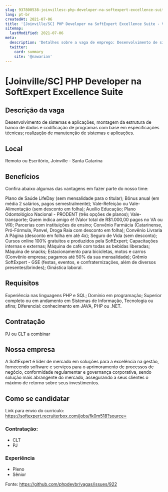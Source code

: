 ```yaml
---
slug: 937800538-joinvillesc-php-developer-na-softexpert-excellence-suite
lang: pt-br
createdAt: 2021-07-06
title: '[Joinville/SC] PHP Developer na SoftExpert Excellence Suite - Vaga de Emprego'
sitemap:
  lastModified: 2021-07-06
meta:
  description: 'Detalhes sobre a vaga de emprego: Desenvolvimento de sistemas e aplicações, montagem da estrutura de banco de dados e codificação de programas com base em especificações técnicas; realização de manutenção de sistemas e aplicações.'
  twitter:
    card: summary
    site: '@nawarian'
---
```


# [Joinville/SC] PHP Developer na SoftExpert Excellence Suite

 
## Descrição da vaga

Desenvolvimento de sistemas e aplicações, montagem da estrutura de banco de dados e codificação de programas com base em especificações técnicas; realização de manutenção de sistemas e aplicações.

## Local

Remoto ou Escritório, Joinville - Santa Catarina

## Benefícios

Confira abaixo algumas das vantagens em fazer parte do nosso time:

Plano de Saúde LifeDay (sem mensalidade para o titular);
Bônus anual (em média 2 salários, pagos semestralmente);
Vale-Refeição ou Vale-Alimentação (sem desconto em folha);
Auxílio Educação;
Plano Odontológico Nacional - PRODENT (três opções de planos);
Vale-transporte;
Quem indica amigo é! (Valor total de R$1.000,00 pagos no VA ou VR);
Parcerias com instituições de ensino;
Convênio Farmácia (Catarinense, Pró-Fórmula, Panvel, Droga Raia com desconto em folha);
Convênio Livraria A Página (desconto em folha em até 4x);
Seguro de Vida (sem desconto);
Cursos online 100% gratuitos e produzidos pela SoftExpert;
Capacitações internas e externas;
Máquina de café com todas as bebidas liberadas;
Máquina de snacks;
Estacionamento para bicicletas, motos e carros (Convênio empresa; pagamos até 50% da sua mensalidade);
Grêmio SoftExpert - GSE (festas, eventos, e confraternizações, além de diversos presentes/brindes);
Ginástica laboral.

## Requisitos

Experiência nas linguagens PHP e SQL;
Domínio em programação;
Superior completo ou em andamento em Sistemas de Informação, Tecnologia ou afins;
Diferencial: conhecimento em JAVA, PHP ou .NET.

## Contratação

PJ ou CLT a combinar

## Nossa empresa

A SoftExpert é líder de mercado em soluções para a excelência na gestão, fornecendo software e serviços para o aprimoramento de processos de negócio, conformidade regulamentar e governança corporativa, sendo solução mais abrangente do mercado, assegurando a seus clientes o máximo de retorno sobre seus investimentos.

## Como se candidatar

Link para envio do currículo: https://softexpert.recruiterbox.com/jobs/fk0m518?source=


### Contratação:
- CLT
- PJ

### Experiência
- Pleno
- Sênior

Fonte: https://github.com/phpdevbr/vagas/issues/922